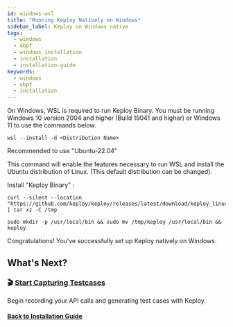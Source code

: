 ```yaml
---
id: windows-wsl
title: "Running Keploy Natively on Windows"
sidebar_label: Keploy on Windows native
tags:
  - windows
  - ebpf
  - windows installation
  - installation
  - installation-guide
keywords:
  - windows
  - ebpf
  - installation
---
```


On Windows, WSL is required to run Keploy Binary. You must be running Windows 10 version 2004 and higher (Build 19041
and higher) or Windows 11 to use the commands below.

```shell
wsl --install -d <Distribution Name>
```

Recommended to use "Ubuntu-22.04"

This command will enable the features necessary to run WSL and install the Ubuntu distribution of Linux. (This default
distribution can be changed).

Install "Keploy Binary" :

```shell
curl --silent --location "https://github.com/keploy/keploy/releases/latest/download/keploy_linux_amd64.tar.gz" | tar xz -C /tmp

sudo mkdir -p /usr/local/bin && sudo mv /tmp/keploy /usr/local/bin && keploy
```

Congratulations! You've successfully set up Keploy natively on Windows.

## What's Next?

### 🎬 [Start Capturing Testcases](/docs/server/installation/#-capturing-testcases)

Begin recording your API calls and generating test cases with Keploy.

#### [Back to Installation Guide](/docs/server/installation/)
